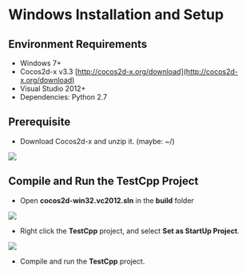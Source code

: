 # Windows Installation and Setup

## Environment Requirements
* Windows 7+
* Cocos2d-x v3.3 [http://cocos2d-x.org/download](http://cocos2d-x.org/download)
* Visual Studio 2012+
* Dependencies: Python 2.7

## Prerequisite
* Download Cocos2d-x and unzip it. (maybe: ~/)

![](G-img/1.png "")

## Compile and Run the TestCpp Project
* Open __cocos2d-win32.vc2012.sln__ in the __build__ folder

![](G-img/2.png "")

* Right click the __TestCpp__ project, and select __Set as StartUp Project__.

![](G-img/3.png "")

* Compile and run the __TestCpp__ project.
